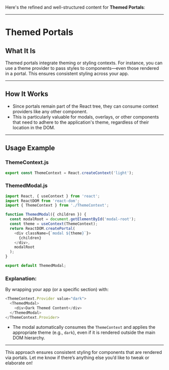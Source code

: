 Here's the refined and well-structured content for **Themed Portals**:

---

# Themed Portals

## What It Is
Themed portals integrate theming or styling contexts. For instance, you can use a theme provider to pass styles to components—even those rendered in a portal. This ensures consistent styling across your app.

---

## How It Works
- Since portals remain part of the React tree, they can consume context providers like any other component.
- This is particularly valuable for modals, overlays, or other components that need to adhere to the application's theme, regardless of their location in the DOM.

---

## Usage Example

### ThemeContext.js

```javascript
export const ThemeContext = React.createContext('light');
```

### ThemedModal.js

```javascript
import React, { useContext } from 'react';
import ReactDOM from 'react-dom';
import { ThemeContext } from './ThemeContext';

function ThemedModal({ children }) {
  const modalRoot = document.getElementById('modal-root');
  const theme = useContext(ThemeContext);
  return ReactDOM.createPortal(
    <div className={`modal ${theme}`}>
      {children}
    </div>,
    modalRoot
  );
}

export default ThemedModal;
```

### Explanation:
By wrapping your app (or a specific section) with:

```javascript
<ThemeContext.Provider value="dark">
  <ThemedModal>
    <div>Dark Themed Content</div>
  </ThemedModal>
</ThemeContext.Provider>
```

- The modal automatically consumes the `ThemeContext` and applies the appropriate theme (e.g., `dark`), even if it is rendered outside the main DOM hierarchy.

---

This approach ensures consistent styling for components that are rendered via portals. Let me know if there’s anything else you’d like to tweak or elaborate on!